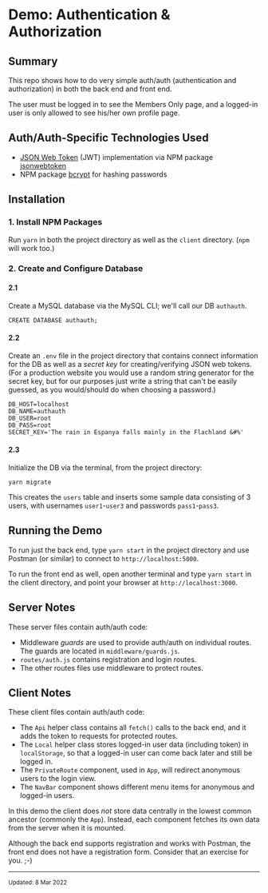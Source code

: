 Demo: Authentication & Authorization
=====

## Summary

This repo shows how to do very simple auth/auth
(authentication and authorization) in both the back end
and front end.

The user must be logged in to see the Members Only page,
and a logged-in user is only allowed to see his/her own profile page.


## Auth/Auth-Specific Technologies Used

- [JSON Web Token](https://jwt.io/) (JWT) implementation via NPM package [jsonwebtoken](https://github.com/auth0/node-jsonwebtoken)
- NPM package [bcrypt](https://www.npmjs.com/package/bcrypt) for hashing passwords


## Installation

### 1. Install NPM Packages

Run `yarn` in both the project directory as well as the `client` directory.
(`npm` will work too.)

### 2. Create and Configure Database

#### 2.1
Create a MySQL database via the MySQL CLI; we'll call our DB `authauth`.
```
CREATE DATABASE authauth;
```


#### 2.2
Create an `.env` file in the project directory that contains connect information for the DB
as well as a *secret key* for creating/verifying JSON web tokens.
(For a production website you would use a random string generator for the secret key, 
but for our purposes just write a string that can't be easily guessed, 
as you would/should do when choosing a password.)
```
DB_HOST=localhost
DB_NAME=authauth
DB_USER=root
DB_PASS=root
SECRET_KEY='The rain in Espanya falls mainly in the Flachland &#%'
```


#### 2.3
Initialize the DB via the terminal, from the project directory:
```
yarn migrate
```
This creates the `users` table and inserts some sample data consisting of 3 users, 
with usernames `user1`-`user3` and passwords `pass1`-`pass3`.



## Running the Demo

To run just the back end, type `yarn start` in the project directory and
use Postman (or similar) to connect to `http://localhost:5000`.

To run the front end as well, open another terminal and type `yarn start` in the client directory,
and point your browser at `http://localhost:3000`.



## Server Notes

These server files contain auth/auth code:

- Middleware *guards* are used to provide auth/auth on individual routes. The guards are located in `middleware/guards.js`.
- `routes/auth.js` contains registration and login routes.
- The other routes files use middleware to protect routes.



## Client Notes

These client files contain auth/auth code:

- The `Api` helper class contains all `fetch()` calls to the back end, and it adds the token to requests for protected routes.
- The `Local` helper class stores logged-in user data (including token) in `localStorage`, so that a logged-in user can come back later and still be logged in.
- The `PrivateRoute` component, used in `App`, will redirect anonymous users to the login view.
- The `NavBar` component shows different menu items for anonymous and logged-in users.

In this demo the client does *not* store data centrally in the lowest common ancestor (commonly the `App`). 
Instead, each component fetches its own data from the server when it is mounted.

Although the back end supports registration and works with Postman, the front end does not have a registration form.
Consider that an exercise for you. ;-)


<hr />
<small>Updated: 8 Mar 2022</small>
